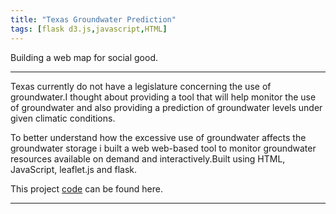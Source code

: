 ```yaml
---
title: "Texas Groundwater Prediction"
tags: [flask d3.js,javascript,HTML]
---
```


Building a web map for social good.

---

Texas currently do not have a legislature concerning the use of groundwater.I thought about providing a tool that will help monitor the use of groundwater and also providing a prediction of groundwater levels under given climatic conditions.

To better understand how the excessive use of groundwater affects the groundwater storage i built a web  web-based tool to monitor groundwater resources available on demand and interactively.Built using HTML, JavaScript, leaflet.js and flask.

This project [code](https://github.com/aabayomi/groundwater-project) can be found here.

___









